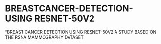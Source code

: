 # BREASTCANCER-DETECTION-USING RESNET-50V2
“BREAST CANCER DETECTION USING RESNET-50V2:A  STUDY BASED ON THE RSNA MAMMOGRAPHY DATASET
